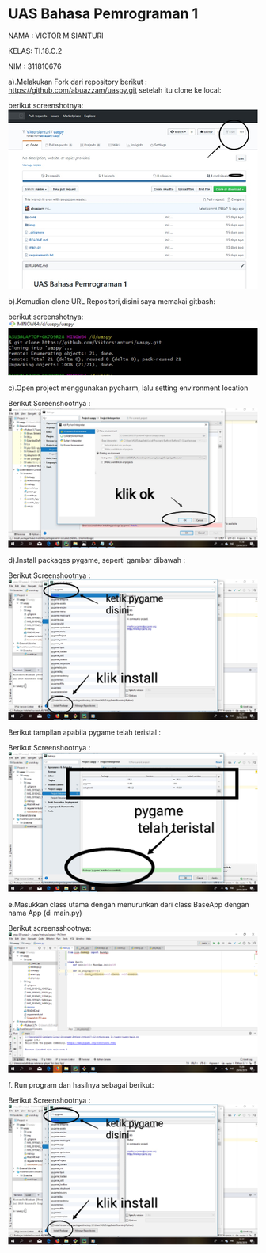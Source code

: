 # UAS Bahasa Pemrograman 1

NAMA : VICTOR M SIANTURI

KELAS: TI.18.C.2

NIM  : 311810676


a).Melakukan Fork dari repository berikut : https://github.com/abuazzam/uaspy.git setelah itu clone ke local:

berikut screenshotnya: ![alt text](https://github.com/Viktorsianturi/uaspy/blob/8feb3294199b3ef5a200e16d7237fb85a859ed2d/IMG_20190423_104537.jpg)

b).Kemudian clone URL Repositori,disini saya memakai gitbash:

berikut screenshotnya: ![alt text](https://github.com/Viktorsianturi/uaspy/blob/master/IMG_20190423_110213.jpg)

c).Open project menggunakan pycharm, lalu setting environment location 

Berikut Screenshootnya : ![alt text](https://raw.githubusercontent.com/Viktorsianturi/uaspy/master/IMG_20190423_112246.jpg)

d).Install packages pygame, seperti gambar dibawah :

Berikut Screenshootnya : ![alt text](https://github.com/Viktorsianturi/uaspy/blob/master/IMG_20190429_140650.jpg)


Berikut tampilan apabila pygame telah teristal :

Berikut Screenshootnya : ![alt text](https://github.com/Viktorsianturi/uaspy/blob/master/IMG_20190429_140924.jpg)

e.Masukkan class utama dengan menurunkan dari class BaseApp dengan nama App (di main.py)

Berikut screensshootnya:![alt text](https://github.com/Viktorsianturi/uaspy/blob/master/Screenshot%20(58).png)

f. Run program dan hasilnya sebagai berikut:

Berikut Screenshootnya : ![alt text](https://github.com/Viktorsianturi/uaspy/blob/master/IMG_20190429_140650.jpg)
